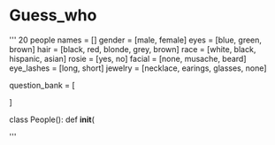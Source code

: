 # Guess_who
'''
20 people
names = []
gender = [male, female]
eyes = [blue, green, brown]
hair = [black, red, blonde, grey, brown]
race = [white, black, hispanic, asian]
rosie = [yes, no]
facial = [none, musache, beard]
eye_lashes = [long, short]
jewelry = [necklace, earings, glasses, none]

question_bank = [

]

class People():
      def __init__(

'''

